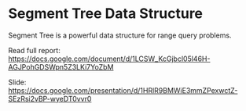 # **Segment Tree Data Structure**
<p>Segment Tree is a powerful data structure for range query problems.<p>

Read full report: https://docs.google.com/document/d/1LCSW_KcGjbcl05l46H-AGJPohGDSWpn5Z3LKi7YoZbM <br>

Slide: https://docs.google.com/presentation/d/1HRlR9BMWiE3mmZPexwctZ-SEzRsi2vBP-wyeDT0vvr0